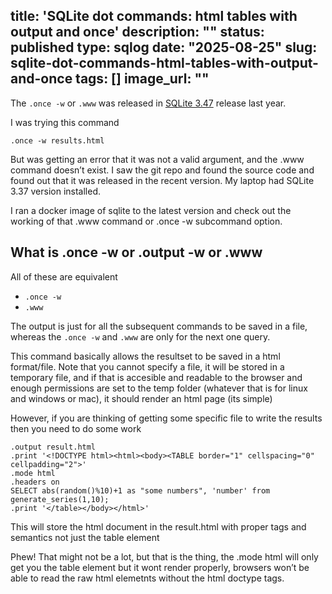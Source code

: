 title: 'SQLite dot commands: html tables with output and once'
description: ""
status: published
type: sqlog
date: "2025-08-25"
slug: sqlite-dot-commands-html-tables-with-output-and-once
tags: []
image_url: ""
---

The `.once -w` or `.www` was released in [SQLite 3.47](https://www.sqlite.org/releaselog/3_47_0.html) release last year.

I was trying this command

```shell
.once -w results.html
```

But was getting an error that it was not a valid argument, and the .www command doesn’t exist. I saw the git repo and found the source code and found out that it was released in the recent version. My laptop had SQLite 3.37 version installed.

I ran a docker image of sqlite to the latest version and check out the working of that .www command or .once -w subcommand option.

## What is .once -w or .output -w or .www

All of these are equivalent
- `.once -w`
- `.www`

The output is just for all the subsequent commands to be saved in a file, whereas the `.once -w` and `.www` are only for the next one query.

This command basically allows the resultset to be saved in a html format/file. Note that you cannot specify a file, it will be stored in a temporary file, and if that is accesible and readable to the browser and enough permissions are set to the temp folder (whatever that is for linux and windows or mac), it should render an html page (its simple)

However, if you are thinking of getting some specific file to write the results then you need to do some work

```
.output result.html
.print '<!DOCTYPE html><html><body><TABLE border="1" cellspacing="0" cellpadding="2">'
.mode html
.headers on
SELECT abs(random()%10)+1 as "some numbers", 'number' from generate_series(1,10);
.print '</table></body></html>'
```

This will store the html document in the result.html with proper tags and semantics not just the table element

Phew! That might not be a lot, but that is the thing, the .mode html will only get you the table element but it wont render properly, browsers won’t be able to read the raw html elemetnts without the html doctype tags.


